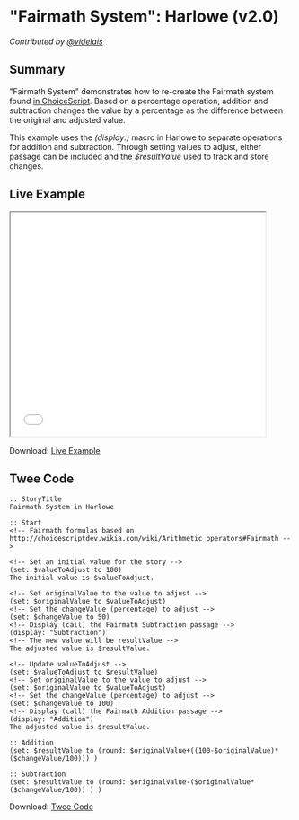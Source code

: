 # "Fairmath System": Harlowe (v2.0)

*Contributed by <a href="https://github.com/videlais">@videlais</a>*

## Summary

"Fairmath System" demonstrates how to re-create the Fairmath system found [in ChoiceScript](http://choicescriptdev.wikia.com/wiki/Arithmetic_operators#Fairmath). Based on a percentage operation, addition and subtraction changes the value by a percentage as the difference between the original and adjusted value.

This example uses the *(display:)* macro in Harlowe to separate operations for addition and subtraction. Through setting values to adjust, either passage can be included and the *$resultValue* used to track and store changes.


## Live Example

<section>
<iframe src="harlowe_fairmath_example.html" height=400 width=90%></iframe>


Download: <a href="harlowe_fairmath_example.html" target="_blank">Live Example</a>
</section>

## Twee Code

```
:: StoryTitle
Fairmath System in Harlowe

:: Start
<!-- Fairmath formulas based on http://choicescriptdev.wikia.com/wiki/Arithmetic_operators#Fairmath -->

<!-- Set an initial value for the story -->
(set: $valueToAdjust to 100)
The initial value is $valueToAdjust.

<!-- Set originalValue to the value to adjust -->
(set: $originalValue to $valueToAdjust)
<!-- Set the changeValue (percentage) to adjust -->
(set: $changeValue to 50)
<!-- Display (call) the Fairmath Subtraction passage -->
(display: "Subtraction")
<!-- The new value will be resultValue -->
The adjusted value is $resultValue.

<!-- Update valueToAdjust -->
(set: $valueToAdjust to $resultValue)
<!-- Set originalValue to the value to adjust -->
(set: $originalValue to $valueToAdjust)
<!-- Set the changeValue (percentage) to adjust -->
(set: $changeValue to 100)
<!-- Display (call) the Fairmath Addition passage -->
(display: "Addition")
The adjusted value is $resultValue.

:: Addition
(set: $resultValue to (round: $originalValue+((100-$originalValue)*($changeValue/100))) )

:: Subtraction
(set: $resultValue to (round: $originalValue-($originalValue*($changeValue/100)) ) )

```

Download: <a href="harlowe_fairmath_twee.txt" target="_blank">Twee Code</a>

